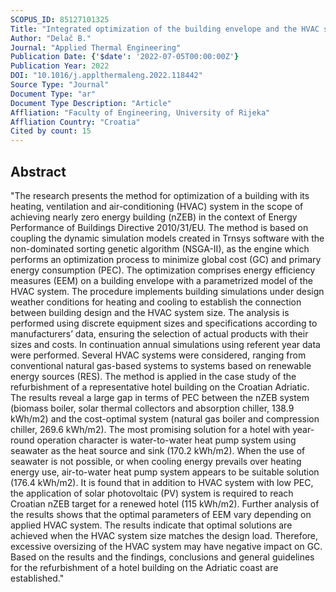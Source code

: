 ```yaml
---
SCOPUS_ID: 85127101325
Title: "Integrated optimization of the building envelope and the HVAC system in nZEB refurbishment"
Author: "Delač B."
Journal: "Applied Thermal Engineering"
Publication Date: {'$date': '2022-07-05T00:00:00Z'}
Publication Year: 2022
DOI: "10.1016/j.applthermaleng.2022.118442"
Source Type: "Journal"
Document Type: "ar"
Document Type Description: "Article"
Affliation: "Faculty of Engineering, University of Rijeka"
Affliation Country: "Croatia"
Cited by count: 15
---
```


## Abstract
"The research presents the method for optimization of a building with its heating, ventilation and air-conditioning (HVAC) system in the scope of achieving nearly zero energy building (nZEB) in the context of Energy Performance of Buildings Directive 2010/31/EU. The method is based on coupling the dynamic simulation models created in Trnsys software with the non-dominated sorting genetic algorithm (NSGA-II), as the engine which performs an optimization process to minimize global cost (GC) and primary energy consumption (PEC). The optimization comprises energy efficiency measures (EEM) on a building envelope with a parametrized model of the HVAC system. The procedure implements building simulations under design weather conditions for heating and cooling to establish the connection between building design and the HVAC system size. The analysis is performed using discrete equipment sizes and specifications according to manufacturers’ data, ensuring the selection of actual products with their sizes and costs. In continuation annual simulations using referent year data were performed. Several HVAC systems were considered, ranging from conventional natural gas-based systems to systems based on renewable energy sources (RES). The method is applied in the case study of the refurbishment of a representative hotel building on the Croatian Adriatic. The results reveal a large gap in terms of PEC between the nZEB system (biomass boiler, solar thermal collectors and absorption chiller, 138.9 kWh/m2) and the cost-optimal system (natural gas boiler and compression chiller, 269.6 kWh/m2). The most promising solution for a hotel with year-round operation character is water-to-water heat pump system using seawater as the heat source and sink (170.2 kWh/m2). When the use of seawater is not possible, or when cooling energy prevails over heating energy use, air-to-water heat pump system appears to be suitable solution (176.4 kWh/m2). It is found that in addition to HVAC system with low PEC, the application of solar photovoltaic (PV) system is required to reach Croatian nZEB target for a renewed hotel (115 kWh/m2). Further analysis of the results shows that the optimal parameters of EEM vary depending on applied HVAC system. The results indicate that optimal solutions are achieved when the HVAC system size matches the design load. Therefore, excessive oversizing of the HVAC system may have negative impact on GC. Based on the results and the findings, conclusions and general guidelines for the refurbishment of a hotel building on the Adriatic coast are established."
